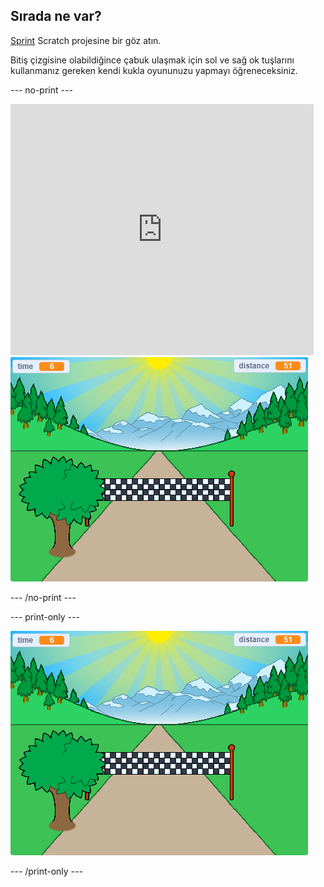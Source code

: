 ## Sırada ne var?

[Sprint](https://projects.raspberrypi.org/en/projects/sprint) Scratch projesine bir göz atın.

Bitiş çizgisine olabildiğince çabuk ulaşmak için sol ve sağ ok tuşlarını kullanmanız gereken kendi kukla oyununuzu yapmayı öğreneceksiniz.

--- no-print ---

<div class="scratch-preview">
  <iframe allowtransparency="true" width="485" height="402" src="https://scratch.mit.edu/projects/embed/298930696/?autostart=false" frameborder="0" scrolling="no"></iframe>
  <img src="images/sprint-final.png">
</div>

--- /no-print ---

--- print-only ---

![tamamlanmış proje](images/sprint-final.png)

--- /print-only ---